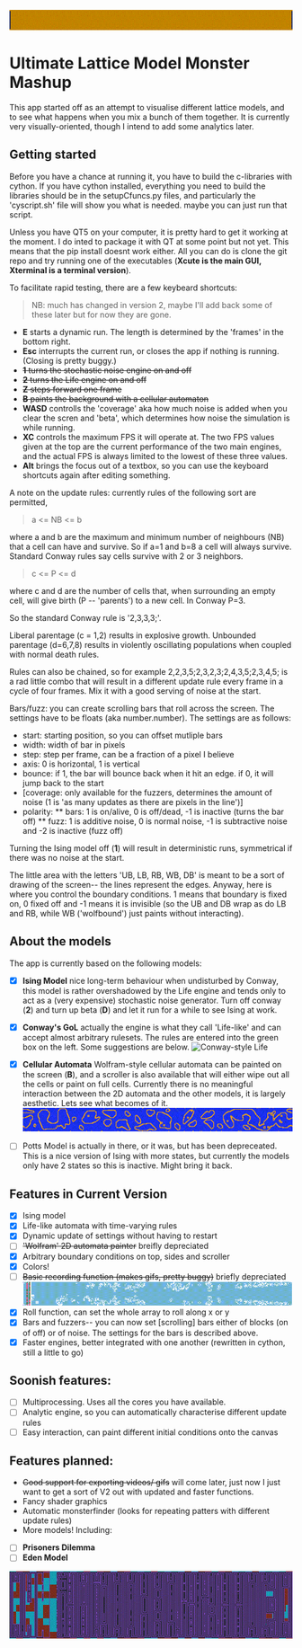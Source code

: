 ![Simple rules](img/top.gif)
# Ultimate Lattice Model Monster Mashup

This app started off as an attempt to visualise different lattice models, and to see what happens when you mix a bunch of them together. It is currently very visually-oriented, though I intend to add some analytics later.

## Getting started
Before you have a chance at running it, you have to build the c-libraries with cython. If you have cython installed, everything you need to build the libraries should be in the setupCfuncs.py files, and particularly the 'cyscript.sh' file will show you what is needed. maybe you can just run that script.

Unless you have QT5 on your computer, it is pretty hard to get it working at the moment. I do inted to package it with QT at some point but not yet. This means that the pip install doesnt work either. All you can do is clone the git repo and try running one of the executables (**Xcute is the main GUI, Xterminal is a terminal version**).


To facilitate rapid testing, there are a few keybeard shortcuts:
> NB: much has changed in version 2, maybe I'll add back some of these later but for now they are gone.
* **E** starts a dynamic run. The length is determined by the 'frames' in the bottom right.
* **Esc** interrupts the current run, or closes the app if nothing is running. (Closing is pretty buggy.)
* ~~**1** turns the stochastic noise engine on and off~~
* ~~**2** turns the Life engine on and off~~
* ~~**Z** steps forward one frame~~
* ~~**B** paints the background with a cellular automaton~~
* **WASD** controlls the 'coverage' aka how much noise is added when you clear the scren and 'beta', which determines how noise the simulation is while running.
* **XC** controls the maximum FPS it will operate at. The two FPS values given at the top are the current performance of the two main engines, and the actual FPS is always limited to the lowest of these three values.
* **Alt** brings the focus out of a textbox, so you can use the keyboard shortcuts again after editing something.

A note on the update rules: currently rules of the following sort are permitted,
> a <= NB <= b

where a and b are the maximum and minimum number of neighbours (NB) that a cell can have and survive. So if a=1 and b=8 a cell will always survive. Standard Conway rules say cells survive with 2 or 3 neighbors.

> c <= P <= d

where c and d are the number of cells that, when surrounding an empty cell, will give birth (P -- 'parents') to a new cell. In Conway P=3.

So the standard Conway rule is '2,3,3,3;'.

Liberal parentage (c = 1,2) results in explosive growth. Unbounded parentage (d=6,7,8) results in violently oscillating populations when coupled with normal death rules.

Rules can also be chained, so for example 2,2,3,5;2,3,2,3;2,4,3,5;2,3,4,5; is a rad little combo that will result in a different update rule every frame in a cycle of four frames. Mix it with a good serving of noise at the start.

Bars/fuzz: you can create scrolling bars that roll across the screen. The settings have to be floats (aka number.number). The settings are as follows:
* start: starting position, so you can offset mutliple bars
* width: width of bar in pixels
* step: step per frame, can be a fraction of a pixel I believe
* axis: 0 is horizontal, 1 is vertical
* bounce: if 1, the bar will bounce back when it hit an edge. if 0, it will jump back to the start
* [coverage: only available for the fuzzers, determines the amount of noise (1 is 'as many updates as there are pixels in the line')]
* polarity:
** bars: 1 is on/alive, 0 is off/dead, -1 is inactive (turns the bar off)
** fuzz: 1 is additive noise, 0 is normal noise, -1 is subtractive noise and -2 is inactive (fuzz off)

Turning the Ising model off (**1**) will result in deterministic runs, symmetrical if there was no noise at the start. 

The little area with the letters 'UB, LB, RB, WB, DB' is meant to be a sort of drawing of the screen-- the lines represent the edges. Anyway, here is where you control the boundary conditions. 1 means that boundary is fixed on, 0 fixed off and -1 means it is invisible (so the UB and DB wrap as do LB and RB, while WB ('wolfbound') just paints without interacting).

## About the models
The app is currently based on the following models:
- [x] **Ising Model** nice long-term behaviour when undisturbed by Conway, this model is rather overshadowed by the Life engine and tends only to act as a (very expensive) stochastic noise generator. Turn off conway (**2**) and turn up beta (**D**) and let it run for a while to see Ising at work.
- [x] **Conway's GoL** actually the engine is what they call 'Life-like' and can accept almost arbitrary rulesets. The rules are entered into the green box on the left. Some suggestions are below.
![Conway-style Life](img/conway.gif)
- [x] **Cellular Automata** Wolfram-style cellular automata can be painted on the screen (**B**), and a scroller is also available that will either wipe out all the cells or paint on full cells. Currently there is no meaningful interaction between the 2D automata and the other models, it is largely aesthetic. Lets see what becomes of it.
![Pulsating Lifeforms](img/pulse.gif)
- [ ] Potts Model is actually in there, or it was, but has been depreceated. This is a nice version of Ising with more states, but currently the models only have 2 states so this is inactive. Might bring it back.


## Features in Current Version
- [x] Ising model
- [x] Life-like automata with time-varying rules
- [x] Dynamic update of settings without having to restart
- [ ] ~~'Wolfram' 2D automata painter~~ breifly depreciated
- [x] Arbitrary boundary conditions on top, sides and scroller
- [x] Colors!
- [ ] ~~Basic recording function (makes gifs, pretty buggy)~~ briefly depreciated
![Fresh](img/clouds.gif)
- [x] Roll function, can set the whole array to roll along x or y
- [x] Bars and fuzzers-- you can now set [scrolling] bars either of blocks (on of off) or of noise. The settings for the bars is described above.
- [x] Faster engines, better integrated with one another (rewritten in cython, still a little to go)

## Soonish features:
- [ ] Multiprocessing. Uses all the cores you have available.
- [ ] Analytic engine, so you can automatically characterise different update rules
- [ ] Easy interaction, can paint different initial conditions onto the canvas

## Features planned:
- ~~Good support for exporting videos/ gifs~~ will come later, just now I just want to get a sort of V2 out with updated and faster functions.
- Fancy shader graphics
- Automatic monsterfinder (looks for repeating patters with different update rules)
- More models! Including:
- [ ] **Prisoners Dilemma**
- [ ] **Eden Model**

![Here you can see the 'Wolfram' painter in the background](img/bottom.gif)
